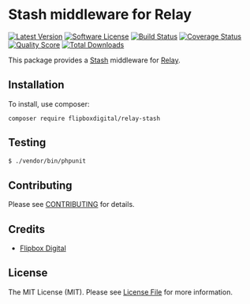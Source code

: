 # Stash middleware for Relay
[![Latest Version](https://img.shields.io/github/release/flipbox/relay-stash.svg?style=flat-square)](https://github.com/flipbox/relay-stash/releases)
[![Software License](https://img.shields.io/badge/license-MIT-brightgreen.svg?style=flat-square)](LICENSE.md)
[![Build Status](https://img.shields.io/travis/flipbox/relay-stash/master.svg?style=flat-square)](https://travis-ci.org/flipbox/relay-stash)
[![Coverage Status](https://img.shields.io/scrutinizer/coverage/g/flipbox/relay-stash.svg?style=flat-square)](https://scrutinizer-ci.com/g/flipbox/relay-stash/code-structure)
[![Quality Score](https://img.shields.io/scrutinizer/g/flipbox/relay-stash.svg?style=flat-square)](https://scrutinizer-ci.com/g/flipbox/relay-stash)
[![Total Downloads](https://img.shields.io/packagist/dt/flipboxdigital/relay-stash.svg?style=flat-square)](https://packagist.org/packages/league/relay-stash)

This package provides a [Stash](https://github.com/tedious/Stash) middleware for [Relay](http://relayphp.com/).

## Installation

To install, use composer:

```
composer require flipboxdigital/relay-stash
```

## Testing

``` bash
$ ./vendor/bin/phpunit
```

## Contributing

Please see [CONTRIBUTING](https://github.com/flipbox/relay-stash/blob/master/CONTRIBUTING.md) for details.


## Credits

- [Flipbox Digital](https://github.com/flipbox)

## License

The MIT License (MIT). Please see [License File](https://github.com/flipbox/relay-stash/blob/master/LICENSE) for more information.
